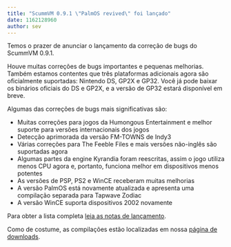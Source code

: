 ```yaml
---
title: "ScummVM 0.9.1 \"PalmOS revived\" foi lançado"
date: 1162128960
author: sev
---
```


Temos o prazer de anunciar o lançamento da correção de bugs do ScummVM 0.9.1.

Houve muitas correções de bugs importantes e pequenas melhorias. Também estamos contentes que três plataformas adicionais agora são oficialmente suportadas: Nintendo DS, GP2X e GP32. Você já pode baixar os binários oficiais do DS e GP2X, e a versão de GP32 estará disponível em breve.

Algumas das correções de bugs mais significativas são:

*   Muitas correções para jogos da Humongous Entertainment e melhor suporte para versões internacionais dos jogos
*   Detecção aprimorada da versão FM-TOWNS de Indy3
*   Várias correções para The Feeble Files e mais versões não-inglês são suportadas agora
*   Algumas partes da engine Kyrandia foram reescritas, assim o jogo utiliza menos CPU agora e, portanto, funciona melhor em dispositivos menos potentes
*   As versões de PSP, PS2 e WinCE receberam muitas melhorias
*   A versão PalmOS está novamente atualizada e apresenta uma compilação separada para Tapwave Zodiac
*   A versão WinCE suporta dispositivos 2002 novamente

Para obter a lista completa [leia as notas de lançamento](/frs/scummvm/0.9.0/ReleaseNotes).

Como de costume, as compilações estão localizadas em nossa [página de downloads](/downloads/).
